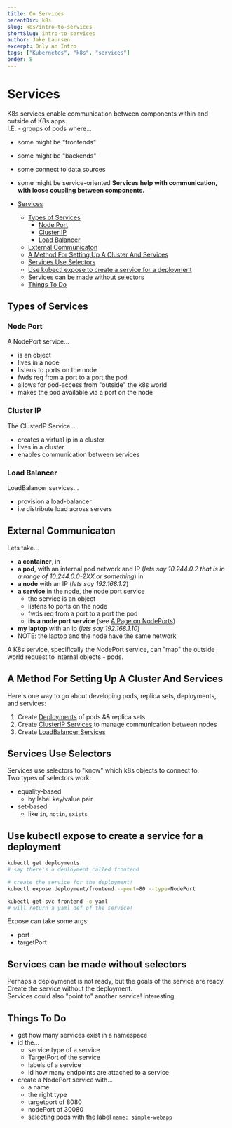 ```yaml
---
title: On Services
parentDir: k8s
slug: k8s/intro-to-services
shortSlug: intro-to-services
author: Jake Laursen
excerpt: Only an Intro
tags: ["Kubernetes", "k8s", "services"]
order: 8
---
```


# Services
K8s services enable communication between components within and outside of K8s apps.    
I.E. - groups of pods where...
- some might be "frontends"
- some might be "backends"
- some connect to data sources
- some might be service-oriented
**Services help with communication, with loose coupling between components.**   

- [Services](#services)
  - [Types of Services](#types-of-services)
    - [Node Port](#node-port)
    - [Cluster IP](#cluster-ip)
    - [Load Balancer](#load-balancer)
  - [External Communicaton](#external-communicaton)
  - [A Method For Setting Up A Cluster And Services](#a-method-for-setting-up-a-cluster-and-services)
  - [Services Use Selectors](#services-use-selectors)
  - [Use kubectl expose to create a service for a deployment](#use-kubectl-expose-to-create-a-service-for-a-deployment)
  - [Services can be made without selectors](#services-can-be-made-without-selectors)
  - [Things To Do](#things-to-do)
## Types of Services
### Node Port
A NodePort service...
- is an object
- lives in a  node
- listens to ports on the node
- fwds req from a port to a port the pod
- allows for pod-access from "outside" the k8s world
- makes the pod available via a port on the node

### Cluster IP 
The ClusterIP Service...
- creates a virtual ip in a cluster
- lives in a cluster
- enables communication between services

### Load Balancer
LoadBalancer services...
- provision a load-balancer
- i.e distribute load across servers

## External Communicaton
Lets take...
- **a container**, in
- **a pod**, with an internal pod network and IP (_lets say 10.244.0.2 that is in a range of 10.244.0.0-2XX or something_) in
- **a node** with an IP (_lets say 192.168.1.2_)
- **a service** in the node, the node port service
  - the service is an object
  - listens to ports on the node
  - fwds req from a port to a port the pod
  - **its a node port service** (see [A Page on NodePorts](/k8s/node-port-service))
- **my laptop** with an ip (_lets say 192.168.1.10_)
- NOTE: the laptop and the node have the same network

A K8s service, specifically the NodePort service, can "map" the outside world request to internal objects - pods.

## A Method For Setting Up A Cluster And Services
Here's one way to go about developing pods, replica sets, deployments, and services:  
1. Create [Deployments](/k8s/on-deployments) of pods && replica sets
2. Create [ClusterIP Services](/k8s/cluster-ip-service) to manage communication between nodes
3. Create [LoadBalancer Services](/k8s/load-balancer-service)


## Services Use Selectors
Services use selectors to "know" which k8s objects to connect to.  
Two types of selectors work:
- equality-based
  - by label key/value pair
- set-based
  - like `in`, `notin`, `exists`

## Use kubectl expose to create a service for a deployment
```bash
kubectl get deployments
# say there's a deployment called frontend

# create the service for the deployment!
kubectl expose deployment/frontend --port=80 --type=NodePort

kubectl get svc frontend -o yaml
# will return a yaml def of the service!
```
Expose can take some args:
- port
- targetPort

## Services can be made without selectors
Perhaps a deploymenet is not ready, but the goals of the service are ready.  
Create the service without the deployment.  
Services could also "point to" another service! interesting. 

## Things To Do
- get how many services exist in a namespace
- id the...
  - service type of a service
  - TargetPort of the service
  - labels of a service
  - id how many endpoints are attached to a service
- create a NodePort service with...
  - a name
  - the right type
  - targetport of 8080
  - nodePort of 30080
  - selecting pods with the label `name: simple-webapp`